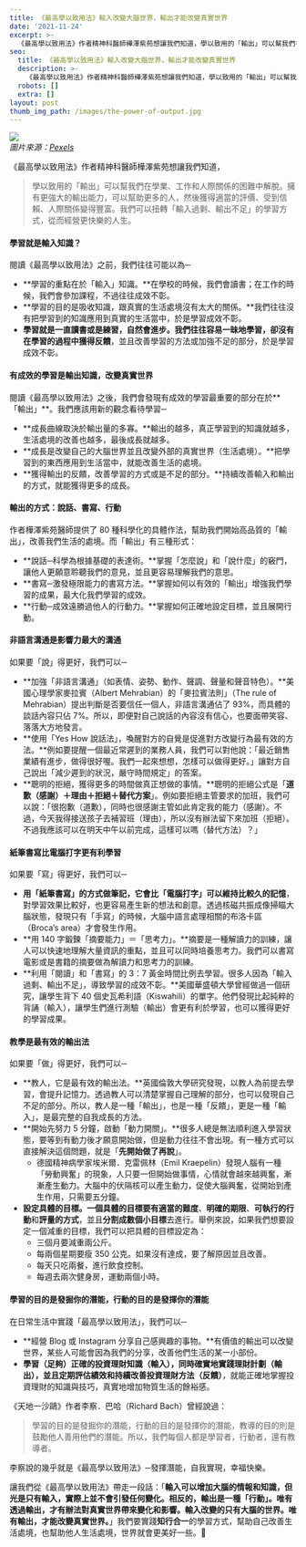 ```yaml
---
title: 《最高學以致用法》輸入改變大腦世界，輸出才能改變真實世界
date: '2021-11-24'
excerpt: >-
  《最高學以致用法》作者精神科醫師樺澤紫苑想讓我們知道，學以致用的「輸出」可以幫我們在學業、工作和人際關係的困難中解脫。擁有更強大的輸出能力，可以幫助更多的人，然後獲得適當的評價、受到信賴、人際關係變得豐富。我們可以扭轉「輸入過剩、輸出不足」的學習方式，從而經營更快樂的人生。
seo:
  title: 《最高學以致用法》輸入改變大腦世界，輸出才能改變真實世界
  description: >-
    《最高學以致用法》作者精神科醫師樺澤紫苑想讓我們知道，學以致用的「輸出」可以幫我們在學業、工作和人際關係的困難中解脫。擁有更強大的輸出能力，可以幫助更多的人，然後獲得適當的評價、受到信賴、人際關係變得豐富。我們可以扭轉「輸入過剩、輸出不足」的學習方式，從而經營更快樂的人生。
  robots: []
  extra: []
layout: post
thumb_img_path: /images/the-power-of-output.jpg
---
```

![](/images/the-power-of-output.jpg)  
*圖片來源：[Pexels](https://www.pexels.com/photo/assorted-books-on-shelf-1290141)*

《最高學以致用法》作者精神科醫師樺澤紫苑想讓我們知道，

> 學以致用的「輸出」可以幫我們在學業、工作和人際關係的困難中解脫。擁有更強大的輸出能力，可以幫助更多的人，然後獲得適當的評價、受到信賴、人際關係變得豐富。我們可以扭轉「輸入過剩、輸出不足」的學習方式，從而經營更快樂的人生。

#### 學習就是輸入知識？

閱讀《最高學以致用法》之前，我們往往可能以為─

*   **學習的重點在於「輸入」知識。**在學校的時候，我們會讀書；在工作的時候，我們會參加課程，不過往往成效不彰。
*   \*\*學習的目的是吸收知識，跟真實的生活處境沒有太大的關係。\*\*我們往往沒有把學習到的知識應用到真實的生活當中，於是學習成效不彰。
*   **學習就是一直讀書或是練習，自然會進步。我們往往容易一昧地學習，卻沒有在學習的過程中獲得反饋**，並且改善學習的方法或加強不足的部分，於是學習成效不彰。

#### 有成效的學習是輸出知識，改變真實世界

閱讀《最高學以致用法》之後，我們會發現有成效的學習最重要的部分在於\*\*「輸出」\*\*。我們應該用新的觀念看待學習─

*   \*\*成長曲線取決於輸出量的多寡。\*\*輸出的越多，真正學習到的知識就越多，生活處境的改善也越多，最後成長就越多。
*   \*\*成長是改變自己的大腦世界並且改變外部的真實世界（生活處境）。\*\*把學習到的東西應用到生活當中，就能改善生活的處境。
*   \*\*獲得輸出的反饋，改善學習的方式或是不足的部分。\*\*持續改善輸入和輸出的方式，就能獲得更多的成長。

#### 輸出的方式：說話、書寫、行動

作者樺澤紫苑醫師提供了 80 種科學化的具體作法，幫助我們開始高品質的「輸出」，改善我們生活的處境。而「輸出」有三種形式：

*   \*\*說話─科學為根據基礎的表達術。\*\*掌握「怎麼說」和「說什麼」的竅門，讓他人更願意聆聽我們的意見，並且更容易理解我們的意思。
*   \*\*書寫─激發極限能力的書寫方法。\*\*掌握如何以有效的「輸出」增強我們學習的成果，最大化我們學習的成效。
*   \*\*行動─成效遠勝過他人的行動力。\*\*掌握如何正確地設定目標，並且展開行動。

#### 非語言溝通是影響力最大的溝通

如果要「說」得更好，我們可以─

*   \*\*加強「非語言溝通」（如表情、姿勢、動作、聲調、聲量和聲音特色）。\*\*美國心理學家麥拉賓（Albert Mehrabian）的「麥拉賓法則」（The rule of Mehrabian）提出判斷是否要信任一個人，非語言溝通佔了 93%，而具體的談話內容只佔 7%。所以，即便對自己說話的內容沒有信心，也要面帶笑容、落落大方地發言。
*   \*\*使用「Yes How 說話法」，喚醒對方的自覺是促進對方改變行為最有效的方法。\*\*例如要提醒一個最近常遲到的業務人員，我們可以對他說：「最近銷售業績有進步，做得很好喔。我們一起來想想，怎樣可以做得更好。」讓對方自己說出「減少遲到的狀況，嚴守時間規定」的答案。
*   \*\*聰明的拒絕，獲得更多的時間做真正想做的事情。\*\*聰明的拒絕公式是「**道歉（感謝）＋理由＋拒絕＋替代方案**」。例如要拒絕主管要求的加班，我們可以說：「很抱歉（道歉），同時也很感謝主管如此肯定我的能力（感謝）。不過，今天我得接送孩子去補習班（理由），所以沒有辦法留下來加班（拒絕）。不過我應該可以在明天中午以前完成，這樣可以嗎（替代方法）？」

#### 紙筆書寫比電腦打字更有利學習

如果要「寫」得更好，我們可以─

*   **用「紙筆書寫」的方式做筆記，它會比「電腦打字」可以維持比較久的記憶**，對學習效果比較好，也更容易產生新的想法和創意。透過核磁共振成像掃瞄大腦狀態，發現只有「手寫」的時候，大腦中語言處理相關的布洛卡區（Broca’s area）才會發生作用。
*   \*\*用 140 字鍛鍊「摘要能力」＝「思考力」。\*\*摘要是一種解讀力的訓練，讓人可以快速地理解大量資訊的重點，並且可以同時培養思考力。我們可以書寫電影或是書籍的摘要做為解讀力和思考力的訓練。
*   \*\*利用「閱讀」和「書寫」的 3：7 黃金時間比例去學習。很多人因為「輸入過剩、輸出不足」，導致學習的成效不彰。\*\*美國華盛頓大學曾經做過一個研究，讓學生背下 40 個史瓦希利語（Kiswahili）的單字。他們發現比起純粹的背誦（輸入），讓學生們進行測驗（輸出）會更有利於學習，也可以獲得更好的學習成果。

#### 教學是最有效的輸出法

如果要「做」得更好，我們可以─

*   \*\*教人，它是最有效的輸出法。\*\*英國倫敦大學研究發現，以教人為前提去學習，會提升記憶力。透過教人可以清楚掌握自己理解的部分，也可以發現自己不足的部分。所以，教人是一種「輸出」，也是一種「反饋」，更是一種「輸入」，是最完整的自我成長的方法。
*   \*\*開始先努力 5 分鐘，啟動「動力開關」。\*\*很多人總是無法順利進入學習狀態，要等到有動力後才願意開始做，但是動力往往不會出現。有一種方式可以直接解決這個問題，就是「**先開始做了再說**」。
    *   德國精神病學家埃米爾．克雷佩林（Emil Kraepelin）發現人腦有一種「勞動興奮」的現象，人只要一但開始做事情，心情就會越來越興奮，漸漸產生動力。大腦中的伏隔核可以產生動力，促使大腦興奮，從開始到產生作用，只需要五分鐘。
*   **設定具體的目標。一個具體的目標要有適當的難度**、**明確的期限**、**可執行的行動**和**評量的方式**，並且**分割成數個小目標**去進行。舉例來說，如果我們想要設定一個減重的目標，我們可以把具體的目標設定為：
    *   三個月要減重兩公斤。
    *   每兩個星期要瘦 350 公克。如果沒有達成，要了解原因並且改善。
    *   每天只吃兩餐，進行飲食控制。
    *   每週去兩次健身房，運動兩個小時。

#### 學習的目的是發掘你的潛能，行動的目的是發揮你的潛能

在日常生活中實踐「最高學以致用法」，我們可以─

*   \*\*經營 Blog 或 Instagram 分享自己感興趣的事物。\*\*有價值的輸出可以改變世界，某些人可能會因為我們的分享，改善他們生活的某一小部份。
*   **學習（足夠）正確的投資理財知識（輸入），同時確實地實踐理財計劃（輸出），並且定期評估績效和持續改善投資理財方法（反饋）**，就能正確地掌握投資理財的知識與技巧，真實地增加物質生活的餘裕感。

《天地一沙鷗》作者李察．巴哈（Richard Bach）曾經說過：

> 學習的目的是發掘你的潛能，行動的目的是發揮你的潛能，教導的目的則是鼓勵他人善用他們的潛能。所以，我們每個人都是學習者，行動者，還有教導者。

李察說的幾乎就是《最高學以致用法》─發揮潛能，自我實現，幸福快樂。

讓我們從《最高學以致用法》帶走一段話：「**輸入可以增加大腦的情報和知識，但光是只有輸入，實際上並不會引發任何變化。相反的，輸出是一種「行動」。唯有透過輸出，才有辦法對真實世界帶來變化和影響。輸入改變的只有大腦的世界。唯有輸出，才能改變真實世界。**」我們要實踐**知行合一**的學習方式，幫助自己改善生活處境，也幫助他人生活處境，世界就會更美好一些。🙂
